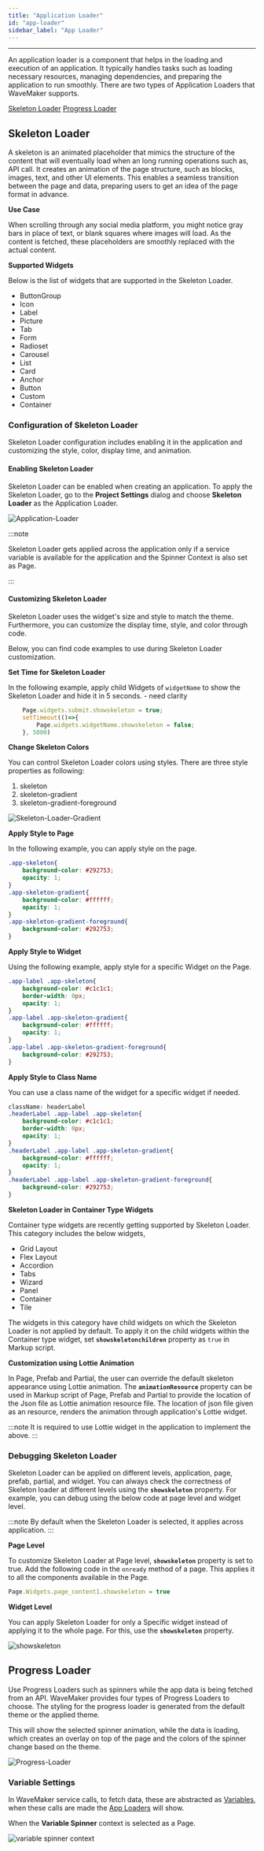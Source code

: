 ```yaml
---
title: "Application Loader"
id: "app-loader"
sidebar_label: "App Loader"
---
```

---

An application loader is a component that helps in the loading and execution of an application. It typically handles tasks such as loading necessary resources, managing dependencies, and preparing the application to run smoothly. There are two types of Application Loaders that WaveMaker supports.

[Skeleton Loader](#skeleton-loader)
[Progress Loader](#progress-loader)

## Skeleton Loader

A skeleton is an animated placeholder that mimics the structure of the content that will eventually load when an long running operations such as, API call. It creates an animation of the page structure, such as blocks, images, text, and other UI elements. This enables a seamless transition between the page and data, preparing users to get an idea of the page format in advance.

**Use Case**

When scrolling through any social media platform, you might notice gray bars in place of text, or blank squares where images will load. As the content is fetched, these placeholders are smoothly replaced with the actual content.

**Supported Widgets**

Below is the list of widgets that are supported in the Skeleton Loader.

- ButtonGroup
- Icon
- Label
- Picture
- Tab
- Form
- Radioset
- Carousel
- List
- Card
- Anchor
- Button
- Custom
- Container

### Configuration of Skeleton Loader

Skeleton Loader configuration includes enabling it in the application and customizing the style, color, display time, and animation.

#### Enabling Skeleton Loader

Skeleton Loader can be enabled when creating an application. To apply the Skeleton Loader, go to the **Project Settings** dialog and choose **Skeleton Loader** as the Application Loader.

![Application-Loader](/learn/assets/appLoaders.gif)

:::note

Skeleton Loader gets applied across the application only if a service variable is available for the application and the Spinner Context is also set as Page.

:::

#### Customizing Skeleton Loader

Skeleton Loader uses the widget's size and style to match the theme. Furthermore, you can customize the display time, style, and color through code.

Below, you can find code examples to use during Skeleton Loader customization.

**Set Time for Skeleton Loader** 

In the following example, apply child Widgets of `widgetName` to show the Skeleton Loader and hide it in 5 seconds. - need clarity

```js
    Page.widgets.submit.showskeleton = true; 
    setTimeout(()=>{
        Page.widgets.widgetName.showskeleton = false; 
    }, 5000)
```

**Change Skeleton Colors**

You can control Skeleton Loader colors using styles. There are three style properties as following: 

1. skeleton
2. skeleton-gradient
3. skeleton-gradient-foreground

![Skeleton-Loader-Gradient](/learn/assets/skeleton.png)

**Apply Style to Page** 

In the following example, you can apply style on the page.

```css
.app-skeleton{
    background-color: #292753;
    opacity: 1;
}
.app-skeleton-gradient{
    background-color: #ffffff;
    opacity: 1;
}
.app-skeleton-gradient-foreground{
    background-color: #292753;
}
```

**Apply Style to Widget** 

Using the following example, apply style for a specific Widget on the Page.

```css
.app-label .app-skeleton{
    background-color: #c1c1c1;
    border-width: 0px;
    opacity: 1;
}
.app-label .app-skeleton-gradient{
    background-color: #ffffff;
    opacity: 1;
}
.app-label .app-skeleton-gradient-foreground{
    background-color: #292753;
}
```

**Apply Style to Class Name**

You can use a class name of the widget for a specific widget if needed.

```css
className: headerLabel
.headerLabel .app-label .app-skeleton{
    background-color: #c1c1c1;
    border-width: 0px;
    opacity: 1;
}
.headerLabel .app-label .app-skeleton-gradient{
    background-color: #ffffff;
    opacity: 1;
}
.headerLabel .app-label .app-skeleton-gradient-foreground{
    background-color: #292753;
}
```

**Skeleton Loader in Container Type Widgets**

Container type widgets are recently getting supported by Skeleton Loader. This category includes the below widgets,

- Grid Layout
- Flex Layout
- Accordion
- Tabs
- Wizard
- Panel
- Container
- Tile

The widgets in this category have child widgets on which the Skeleton Loader is not applied by default. To apply it on the child widgets within the Container type widget, set **`showskeletonchildren`** property as `true` in Markup script.

**Customization using Lottie Animation**

In Page, Prefab and Partial, the user can override the default skeleton appearance using Lottie animation. The **`animationResource`** property can be used in Markup script of Page, Prefab and Partial to provide the location of the Json file as Lottie animation resource file. The location of json file given as an resource, renders the animation through application's Lottie widget.

:::note
It is required to use Lottie widget in the application to implement the above.
:::

### Debugging Skeleton Loader

Skeleton Loader can be applied on different levels, application, page, prefab, partial, and widget. You can always check the correctness of Skeleton loader at different levels using the **`showskeleton`** property. For example, you can debug using the below code at page level and widget level.

:::note
By default when the Skeleton Loader is selected, it applies across application.
:::

**Page Level**

To customize Skeleton Loader at Page level, **`showskeleton`** property is set to true. Add the following code in the `onready` method of a page. This applies it to all the components available in the Page.

```js
Page.Widgets.page_content1.showskeleton = true
```

**Widget Level**

You can apply Skeleton Loader for only a Specific widget instead of applying it to the whole page. For this, use the **`showskeleton`** property.

![showskeleton](/learn/assets/showSkeleton.gif)

## Progress Loader

Use Progress Loaders such as spinners while the app data is being fetched from an API. WaveMaker provides four types of Progress Loaders to choose. The styling for the progress loader is generated from the default theme or the applied theme.

This will show the selected spinner animation, while the data is loading, which creates an overlay on top of the page and the colors of the spinner change based on the theme.

![Progress-Loader](/learn/assets/progressLoaders.gif)


### Variable Settings

In WaveMaker service calls, to fetch data, these are abstracted as [Variables](/learn/app-development/variables/), when these calls are made the [App Loaders](#application-loader) will show.

When the **Variable Spinner** context is selected as a Page.

![variable spinner context](/learn/assets/variable-spinner-context.png)


